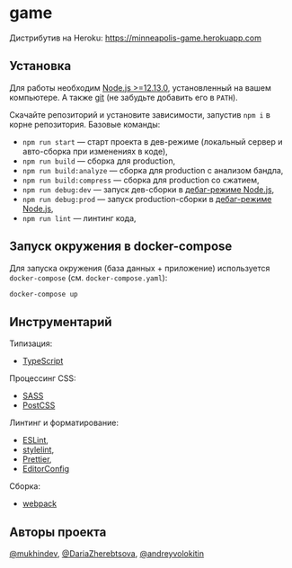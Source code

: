 # game

Дистрибутив на Heroku: https://minneapolis-game.herokuapp.com

## Установка

Для работы необходим [Node.js >=12.13.0](https://nodejs.org/en/), установленный на вашем компьютере. А также [git](https://git-scm.com/downloads) (не забудьте добавить его в `PATH`).

Скачайте репозиторий и установите зависимости, запустив `npm i` в корне репозитория. Базовые команды:

- `npm run start` — старт проекта в дев-режиме (локальный сервер и авто-сборка при изменениях в коде),
- `npm run build` — сборка для production,
- `npm run build:analyze` — сборка для production с анализом бандла,
- `npm run build:compress` — сборка для production со сжатием,
- `npm run debug:dev` — запуск дев-сборки в [дебаг-режиме Node.js](https://nodejs.org/en/docs/guides/debugging-getting-started/),
- `npm run debug:prod` — запуск production-сборки в [дебаг-режиме Node.js](https://nodejs.org/en/docs/guides/debugging-getting-started/),
- `npm run lint` — линтинг кода,

## Запуск окружения в docker-compose

Для запуска окружения (база данных + приложение) используется `docker-compose` (см. `docker-compose.yaml`):

```bash
docker-compose up
```

## Инструментарий

Типизация:

- [TypeScript](https://www.typescriptlang.org/)

Процессинг CSS:

- [SASS](https://sass-lang.com/)
- [PostCSS](https://github.com/postcss/postcss)

Линтинг и форматирование:

- [ESLint](https://eslint.org/),
- [stylelint](https://stylelint.io/),
- [Prettier](https://prettier.io/),
- [EditorConfig](https://editorconfig.org/)

Сборка:

- [webpack](https://webpack.js.org/)

## Авторы проекта

[@mukhindev](https://github.com/mukhindev), [@DariaZherebtsova](https://github.com/DariaZherebtsova/), [@andreyvolokitin](https://github.com/andreyvolokitin/)
